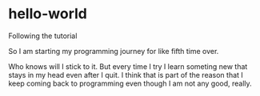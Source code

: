 # hello-world
Following the tutorial

So I am starting my programming journey for like fifth time over. 

Who knows will I stick to it. But every time I try I learn someting new that stays in my head even after I quit.
I think that is part of the reason that I keep coming back to programming even though I am not any good, really.
